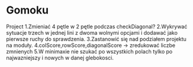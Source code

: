 # Gomoku
Project
1.Zmieniać 4 pętle w 2 pętle podczas checkDiagonal?
2.Wykrywać sytuacje trzech w jednej lini z dwoma wolnymi opcjami i  dodawać jako pierwsze ruchy do sprawdzenia.
3.Zastanowić się nad podziałem projektu na moduły.
4.colScore,rowScore,diagonalScore -> zredukować liczbe zmnienych 
5.W minimaxie nie szukać po wszystkich polach tylko po najwazniejszy i nowych w danej glebokosci.
